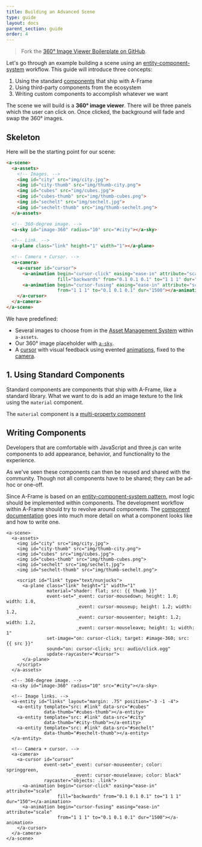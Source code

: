 ```yaml
---
title: Building an Advanced Scene
type: guide
layout: docs
parent_section: guide
order: 4
---
```


> Fork the [360&deg; Image Viewer Boilerplate on GitHub](https://github.com/aframevr/360-image-browser-boilerplate).

Let's go through an example building a scene using an
[entity-component-system][ecs] workflow. This guide will introduce three concepts:

1. Using the standard [components][components] that ship with A-Frame
2. Using third-party components from the ecosystem
3. Writing custom components to accomplish whatever we want

The scene we will build is a **360&deg; image viewer**. There will be three
panels which the user can click on. Once clicked, the background will fade and
swap the 360&deg; images.

<!--toc-->

## Skeleton

Here will be the starting point for our scene:

```html
<a-scene>
  <a-assets>
    <!-- Images. -->
    <img id="city" src="img/city.jpg">
    <img id="city-thumb" src="img/thumb-city.png">
    <img id="cubes" src="img/cubes.jpg">
    <img id="cubes-thumb" src="img/thumb-cubes.png">
    <img id="sechelt" src="img/sechelt.jpg">
    <img id="sechelt-thumb" src="img/thumb-sechelt.png">
  </a-assets>

  <!-- 360-degree image. -->
  <a-sky id="image-360" radius="10" src="#city"></a-sky>

  <!-- Link. -->
  <a-plane class="link" height="1" width="1"></a-plane>

  <!-- Camera + Cursor. -->
  <a-camera>
    <a-cursor id="cursor">
      <a-animation begin="cursor-click" easing="ease-in" attribute="scale"
                   fill="backwards" from="0.1 0.1 0.1" to="1 1 1" dur="150"></a-animation>
      <a-animation begin="cursor-fusing" easing="ease-in" attribute="scale"
                   from="1 1 1" to="0.1 0.1 0.1" dur="1500"></a-animation>
    </a-cursor>
  </a-camera>
</a-scene>
```

We have predefined:

- Several images to choose from in the [Asset Management System][ams] within `a-assets`.
- Our 360&deg; image placeholder with [`a-sky`][a-sky].
- A [cursor][cursor] with visual feedback using evented
[animations][animation-begin], fixed to the [camera][camera].

## 1. Using Standard Components

Standard components are components that ship with A-Frame, like a standard
library. What we want to do is add an image texture to the link using the
`material` component.

The `material` component is a [multi-property component][multi-property]

## Writing Components

Developers that are comfortable with JavaScript and three.js can write
components to add appearance, behavior, and functionality to the experience.

As
we've seen these components can then be reused and shared with the community.
Though not all components have to be shared; they can be ad-hoc or one-off.

Since A-Frame is based on an [entity-component-system pattern][ecs], most logic
should be implemented within components. The development workflow within
A-Frame should try to revolve around components. The [component
documentation][components] goes into much more detail on what a component looks
like and how to write one.

[a-sky]: ../primitives/a-sky.md
[ams]: ../core/asset-management-system.md
[animation]: ../core/animations.md
[animation-begin]: ../core/animations.md#begin
[awesome]: https://github.com/aframevr/awesome-aframe#components
[basic]: ./building-a-basic-scene.md
[boilerplate]: https://github.com/ngokevin/aframe-component-boilerplate
[camera]: ../primitives/camera.md
[codepen]: http://codepen.io/team/mozvr/pen/PNoWEz/?editors=1000
[components]: ../core/component.md
[cursor]: ../components/cursor.md
[ecs]: ../core/index.md
[github]: https://github.com/ngokevin/aframe-fps-example
[layout]: https://github.com/ngokevin/aframe-layout-component
[mixin]: ../core/mixins.md
[multi-property]: ../core/component.md#multi-property-component
[raycaster]: http://threejs.org/docs/index.html#Reference/Core/Raycaster
[template]: https://github.com/ngokevin/aframe-template-component
[three]: http://threejs.org
[webcomponents]: http://webcomponents.org/

```
<a-scene>
  <a-assets>
    <img id="city" src="img/city.jpg">
    <img id="city-thumb" src="img/thumb-city.png">
    <img id="cubes" src="img/cubes.jpg">
    <img id="cubes-thumb" src="img/thumb-cubes.png">
    <img id="sechelt" src="img/sechelt.jpg">
    <img id="sechelt-thumb" src="img/thumb-sechelt.png">

    <script id="link" type="text/nunjucks">
      <a-plane class="link" height="1" width="1"
               material="shader: flat; src: {{ thumb }}"
               event-set="_event: cursor-mousedown; height: 1.0; width: 1.0,
                          _event: cursor-mouseup; height: 1.2; width: 1.2,
                          _event: cursor-mouseenter; height: 1.2; width: 1.2,
                          _event: cursor-mouseleave; height: 1; width: 1"
               set-image="on: cursor-click; target: #image-360; src: {{ src }}"
               sound="on: cursor-click; src: audio/click.ogg"
               update-raycaster="#cursor">
      </a-plane>
    </script>
  </a-assets>

  <!-- 360-degree image. -->
  <a-sky id="image-360" radius="10" src="#city"></a-sky>

  <!-- Image links. -->
  <a-entity id="links" layout="margin: .75" position="-3 -1 -4">
    <a-entity template="src: #link" data-src="#cubes"
              data-thumb="#cubes-thumb"></a-entity>
    <a-entity template="src: #link" data-src="#city"
              data-thumb="#city-thumb"></a-entity>
    <a-entity template="src: #link" data-src="#sechelt"
              data-thumb="#sechelt-thumb"></a-entity>
  </a-entity>

  <!-- Camera + cursor. -->
  <a-camera>
    <a-cursor id="cursor"
              event-set="_event: cursor-mouseenter; color: springgreen,
                         _event: cursor-mouseleave; color: black"
              raycaster="objects: .link">
      <a-animation begin="cursor-click" easing="ease-in" attribute="scale"
                   fill="backwards" from="0.1 0.1 0.1" to="1 1 1" dur="150"></a-animation>
      <a-animation begin="cursor-fusing" easing="ease-in" attribute="scale"
                   from="1 1 1" to="0.1 0.1 0.1" dur="1500"></a-animation>
    </a-cursor>
  </a-camera>
</a-scene>
```
